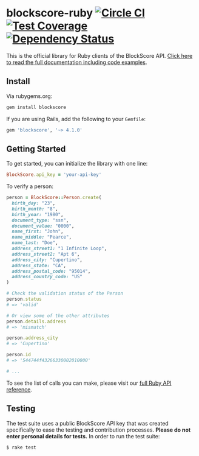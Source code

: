 # blockscore-ruby [![Circle CI](https://circleci.com/gh/BlockScore/blockscore-ruby/tree/master.svg?style=shield)](https://circleci.com/gh/BlockScore/blockscore-ruby/tree/4.1.0) [![Test Coverage](https://codeclimate.com/github/BlockScore/blockscore-ruby/badges/coverage.svg)](https://codeclimate.com/github/BlockScore/blockscore-ruby/coverage) [![Dependency Status](https://gemnasium.com/BlockScore/blockscore-ruby.svg)](https://gemnasium.com/BlockScore/blockscore-ruby)

This is the official library for Ruby clients of the BlockScore API. [Click here to read the full documentation including code examples](http://docs.blockscore.com/v4.0/ruby/).

## Install

Via rubygems.org:

```ruby
gem install blockscore
```

If you are using Rails, add the following to your `Gemfile`:

```ruby
gem 'blockscore', '~> 4.1.0'
```

## Getting Started

To get started, you can initialize the library with one line:

```ruby
BlockScore.api_key = 'your-api-key'
```

To verify a person:

```ruby
person = BlockScore::Person.create(
  birth_day: "23",
  birth_month: "8",
  birth_year: "1980",
  document_type: "ssn",
  document_value: "0000",
  name_first: "John",
  name_middle: "Pearce",
  name_last: "Doe",
  address_street1: "1 Infinite Loop",
  address_street2: "Apt 6",
  address_city: "Cupertino",
  address_state: "CA",
  address_postal_code: "95014",
  address_country_code: "US"
)

# Check the validation status of the Person
person.status
# => 'valid'

# Or view some of the other attributes
person.details.address
# => 'mismatch'

person.address_city
# => 'Cupertino'

person.id
# => '544744f43266330002010000'

# ...
```

To see the list of calls you can make, please visit our [full Ruby API reference](http://docs.blockscore.com/v4.0/ruby).

## Testing

The test suite uses a public BlockScore API key that was created specifically to ease the testing and contribution processes. **Please do not enter personal details for tests.** In order to run the test suite:

```shell
$ rake test
```